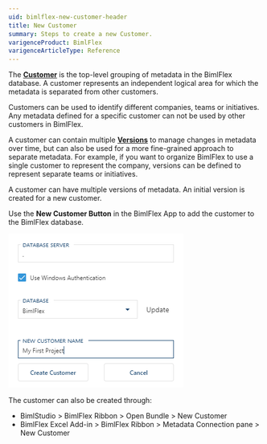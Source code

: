 ```yaml
---
uid: bimlflex-new-customer-header
title: New Customer
summary: Steps to create a new Customer.
varigenceProduct: BimlFlex
varigenceArticleType: Reference
---
```

The [**Customer**](xref:bimlflex-concepts-customer) is the top-level grouping of metadata in the BimlFlex database. A customer represents an independent logical area for which the metadata is separated from other customers.

Customers can be used to identify different companies, teams or initiatives. Any metadata defined for a specific customer can not be used by other customers in BimlFlex.

A customer can contain multiple [**Versions**](xref:bimlflex-version-editor) to manage changes in metadata over time, but can also be used for a more fine-grained approach to separate metadata. For example, if you want to organize BimlFlex to use a single customer to represent the company, versions can be defined to represent separate teams or initiatives.

A customer can have multiple versions of metadata. An initial version is created for a new customer.

Use the **New Customer Button** in the BimlFlex App to add the customer to the BimlFlex database.

![Create Customer](../../static/img/bimlflex-ss-v5-app-create-customer.png "Create Customer")

The customer can also be created through:

* BimlStudio > BimlFlex Ribbon > Open Bundle > New Customer
* BimlFlex Excel Add-in > BimlFlex Ribbon > Metadata Connection pane > New Customer
